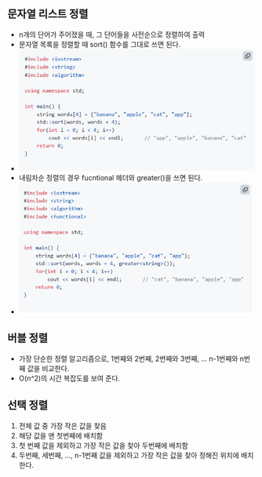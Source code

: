## 문자열 리스트 정렬
- n개의 단어가 주어졌을 때, 그 단어들을 사전순으로 정렬하여 출력
- 문자열 목록을 정렬할 때 sort() 함수를 그대로 쓰면 된다.
- ![img.png](img.png)
- 내림차순 정렬의 경우 fucntional 헤더와 greater<string>()을 쓰면 된다.
- ![img_1.png](img_1.png)

## 버블 정렬
- 가장 단순한 정렬 알고리즘으로, 1번째와 2번째, 2번째와 3번째, ... n-1번째와 n번째 값을 비교한다.
- O(n^2)의 시간 복잡도를 보여 준다.

## 선택 정렬
1. 전체 값 중 가장 작은 값을 찾음
2. 해당 값을 맨 첫번째에 배치함
3. 첫 번째 값을 제외하고 가장 작은 값을 찾아 두번째에 배치함
4. 두번째, 세번째, ..., n-1번째 값을 제외하고 가장 작은 값을 찾아 정해진 위치에 배치한다.
